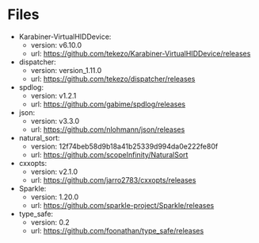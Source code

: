 # Files

- Karabiner-VirtualHIDDevice:
  - version: v6.10.0
  - url: <https://github.com/tekezo/Karabiner-VirtualHIDDevice/releases>
- dispatcher:
  - version: version_1.11.0
  - url: <https://github.com/tekezo/dispatcher/releases>
- spdlog:
  - version: v1.2.1
  - url: <https://github.com/gabime/spdlog/releases>
- json:
  - version: v3.3.0
  - url: <https://github.com/nlohmann/json/releases>
- natural_sort:
  - version: 12f74beb58d9b18a41b25339d994da0e222fe80f
  - url: <https://github.com/scopeInfinity/NaturalSort>
- cxxopts:
  - version: v2.1.0
  - url: <https://github.com/jarro2783/cxxopts/releases>
- Sparkle:
  - version: 1.20.0
  - url: <https://github.com/sparkle-project/Sparkle/releases>
- type_safe:
  - version: 0.2
  - url: <https://github.com/foonathan/type_safe/releases>
